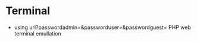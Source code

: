Terminal
========

- using url?passwordadmin=&passworduser=&passwordguest=
PHP web terminal emullation
